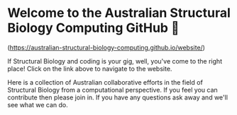 # Welcome to the Australian Structural Biology Computing GitHub 👋

(https://australian-structural-biology-computing.github.io/website/)

If Structural Biology and coding is your gig, well, you've come to the right place! Click on the link above to navigate to the website.

Here is a collection of Australian collaborative efforts in the field of Structural Biology from a computational perspective. 
If you feel you can contribute then please join in.
If you have any questions ask away and we'll see what we can do.



<!--

**Here are some ideas to get you started:**

🙋‍♀️ A short introduction - what is your organization all about?
🌈 Contribution guidelines - how can the community get involved?
👩‍💻 Useful resources - where can the community find your docs? Is there anything else the community should know?
🍿 Fun facts - what does your team eat for breakfast?
🧙 Remember, you can do mighty things with the power of [Markdown](https://docs.github.com/github/writing-on-github/getting-started-with-writing-and-formatting-on-github/basic-writing-and-formatting-syntax)
-->
